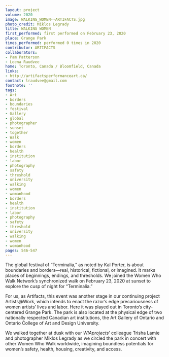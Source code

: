 ```yaml
---
layout: project
volume: 2020
image: WALKING_WOMEN--ARTIFACTS.jpg
photo_credit: Miklos Legrady
title: WALKING WOMEN
first_performed: first performed on February 23, 2020
place: Grange Park
times_performed: performed 0 times in 2020
contributor: ARTIFACTS
collaborators:
- Pam Patterson
- Leena Raudvee
home: Toronto, Canada / Bloomfield, Canada
links:
- http://artifactsperformanceart.ca/
contact: lraudvee@gmail.com
footnote: ''
tags:
- Art
- borders
- boundaries
- festival
- Gallery
- global
- photographer
- sunset
- together
- Walk
- women
- borders
- health
- institution
- labor
- photography
- safety
- threshold
- university
- walking
- women
- womanhood
- borders
- health
- institution
- labor
- photography
- safety
- threshold
- university
- walking
- women
- womanhood
pages: 546-547
---
```


The global festival of “Terminalia,” as noted by Kal Porter, is about boundaries and borders—real, historical, fictional, or imagined. It marks places of beginnings, endings, and thresholds. We joined the Women Who Walk Network’s synchronized walk on February 23, 2020 at sunset to explore the cusp of night for “Terminalia.”

For us, as Artifacts, this event was another stage in our continuing project Artists@Work, which intends to enact the razor’s edge precariousness of women artists’ lives and labor. Here it was played out in Toronto’s city-centered Grange Park. The park is also located at the physical edge of two nationally respected Canadian art institutions, the Art Gallery of Ontario and Ontario College of Art and Design University. 

We walked together at dusk with our *WIAprojects*’ colleague Trisha Lamie and photographer Miklos Legrady as we circled the park in concert with other Women Who Walk worldwide, imagining boundless potentials for women’s safety, health, housing, creativity, and access. 